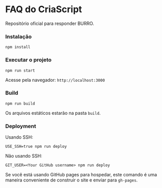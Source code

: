 # FAQ do CriaScript

Repositório oficial para responder BURRO.

### Instalação

```
npm install
```

### Executar o projeto

```
npm run start
```

Acesse pela navegador: `http://localhost:3000`

### Build

```
npm run build
```

Os arquivos estáticos estarão na pasta `build`.

### Deployment

Usando SSH:

```
USE_SSH=true npm run deploy
```

Não usando SSH:

```
GIT_USER=<Your GitHub username> npm run deploy
```

Se você está usando GitHub pages para hospedar, este comando é uma maneira conveniente de construir o site e enviar para `gh-pages`.
